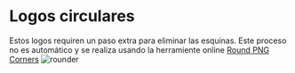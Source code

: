 # Logos circulares
Estos logos requiren un paso extra para eliminar las esquinas. Este proceso no es automático y se realiza usando la herramiente online [Round PNG Corners](https://onlinepngtools.com/round-png-corners)
![rounder](https://user-images.githubusercontent.com/4023320/158087879-b70ee492-3188-4acb-a725-2c7da6dc9c3e.jpg)
